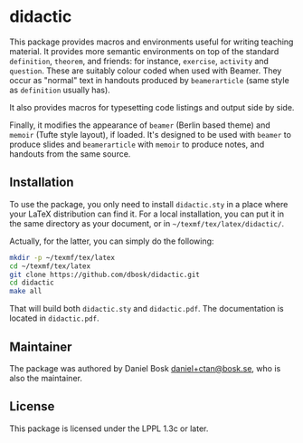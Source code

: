 # didactic

This package provides macros and environments useful for writing teaching 
material. It provides more semantic environments on top of the standard 
`definition`, `theorem`, and friends: for instance, `exercise`, `activity` and 
`question`. These are suitably colour coded when used with Beamer. They occur 
as "normal" text in handouts produced by `beamerarticle` (same style as 
`definition` usually has).

It also provides macros for typesetting code listings and output side by side.

Finally, it modifies the appearance of `beamer` (Berlin based theme) and 
`memoir` (Tufte style layout), if loaded. It's designed to be used with 
`beamer` to produce slides and `beamerarticle` with `memoir` to produce notes, 
and handouts from the same source.

## Installation

To use the package, you only need to install `didactic.sty` in a place where 
your LaTeX distribution can find it. For a local installation, you can put it
in the same directory as your document, or in `~/texmf/tex/latex/didactic/`.

Actually, for the latter, you can simply do the following:

```bash
mkdir -p ~/texmf/tex/latex
cd ~/texmf/tex/latex
git clone https://github.com/dbosk/didactic.git
cd didactic
make all
```

That will build both `didactic.sty` and `didactic.pdf`. The documentation is 
located in `didactic.pdf`.


## Maintainer

The package was authored by Daniel Bosk <daniel+ctan@bosk.se>, who is also the 
maintainer.

## License

This package is licensed under the LPPL 1.3c or later.
